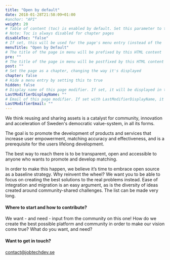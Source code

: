 ```yaml
---
title: "Open by default"
date: 2018-01-28T21:58:09+01:00
#anchor: "API"
weight: 20
# Table of content (toc) is enabled by default. Set this parameter to true to disable it.
# Note: Toc is always disabled for chapter pages
disableToc: "false"
# If set, this will be used for the page's menu entry (instead of the `title` attribute)
menuTitle: "Open by Default"
# The title of the page in menu will be prefixed by this HTML content
pre: ""
# The title of the page in menu will be postfixed by this HTML content
post: ""
# Set the page as a chapter, changing the way it's displayed
chapter: false
# Hide a menu entry by setting this to true
hidden: false
# Display name of this page modifier. If set, it will be displayed in the footer.
LastModifierDisplayName: ""
# Email of this page modifier. If set with LastModifierDisplayName, it will be displayed in the footer
LastModifierEmail: ""
---
```

We think reusing and sharing assets is a catalyst for community, innovation and acceleration of Sweden's democratic value-system, in all its forms.

The goal is to promote the development of products and services that increase user empowerment, matching accuracy and effectiveness, and is a prerequisite for the users lifelong development.

The best way to reach there is to be transparent, open and accessible to anyone who wants to promote and develop matching. 

In order to make this happen, we believe it’s time to embrace open source as a baseline strategy. Why reinvent the wheel? We want you to be able to focus on creating the best solutions to the real problems instead. Ease of integration and migration is an easy argument, as is the diversity of ideas created around community-shared challenges. The list can be made very long.

#### Where to start and how to contribute?
We want - and need - input from the community on this one! How do we create the best possible platform and community in order to make our vision come true? What do you want, and need?

#### Want to get in touch?
<contact@jobtechdev.se>
